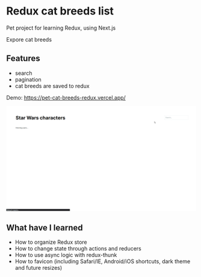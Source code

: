 # Redux cat breeds list

Pet project for learning Redux, using Next.js

Expore cat breeds

## Features

- search
- pagination
- cat breeds are saved to redux

Demo: https://pet-cat-breeds-redux.vercel.app/

![](preview.gif)

## What have I learned

- How to organize Redux store
- How to change state through actions and reducers
- How to use async logic with redux-thunk
- How to favicon (including Safari/IE, Android/iOS shortcuts, dark theme and future resizes)
